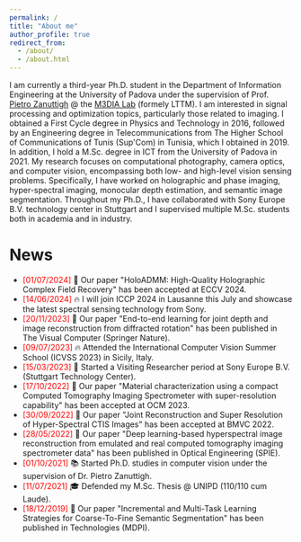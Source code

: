 ```yaml
---
permalink: /
title: "About me"
author_profile: true
redirect_from: 
  - /about/
  - /about.html
---
```


I am currently a third-year Ph.D. student in the Department of Information Engineering at the University of Padova under the supervision of Prof. [Pietro Zanuttigh](https://scholar.google.de/citations?user=xk2N2wkAAAAJ&hl=de&oi=ao) @ the [M3DIA Lab](https://medialab.dei.unipd.it/) (formely LTTM). I am interested in signal processing and optimization topics, particularly those related to imaging. I obtained a First Cycle degree in Physics and Technology in 2016, followed by an Engineering degree in Telecommunications from The Higher School of Communications of Tunis (Sup'Com) in Tunisia, which I obtained in 2019. In addition, I hold a M.Sc. degree in ICT from the University of Padova in 2021. My research focuses on computational photography, camera optics, and computer vision, encompassing both low- and high-level vision sensing problems. Specifically, I have worked on holographic and phase imaging, hyper-spectral imaging, monocular depth estimation, and semantic image segmentation. Throughout my Ph.D., I have collaborated with Sony Europe B.V. technology center in Stuttgart and I supervised multiple M.Sc. students both in academia and in industry.

News
======
- <span style="color:red">[01/07/2024]</span>  &#x1F4D8; Our paper "HoloADMM: High-Quality Holographic Complex Field Recovery" has been accepted at ECCV 2024.
- <span style="color:red">[14/06/2024]</span> &#x1F525; I will join ICCP 2024 in Lausanne this July and showcase the latest spectral sensing technology from Sony. 
- <span style="color:red">[20/11/2023]</span> &#x1F4D7; Our paper "End-to-end learning for joint depth and image reconstruction from diffracted rotation" has been published in The Visual Computer (Springer Nature). 
- <span style="color:red">[09/07/2023]</span>  &#x1F525; Attended the International Computer Vision Summer School (ICVSS 2023) in Sicily, Italy.
- <span style="color:red">[15/03/2023]</span> &#x1F3E2; Started a Visiting Researcher period at Sony Europe B.V. (Stuttgart Technology Center).
- <span style="color:red">[17/10/2022]</span>  &#x1F4D8; Our paper "Material characterization using a compact Computed Tomography Imaging Spectrometer with super-resolution capability" has been accepted at OCM 2023.
- <span style="color:red">[30/09/2022]</span>  &#x1F4D8; Our paper "Joint Reconstruction and Super Resolution of Hyper-Spectral CTIS Images" has been accepted at BMVC 2022.
- <span style="color:red">[28/05/2022]</span>  &#x1F4D7; Our paper "Deep learning-based hyperspectral image reconstruction from emulated and real computed tomography imaging spectrometer data" has been published in Optical Engineering (SPIE).
- <span style="color:red">[01/10/2021]</span>  &#x1F4DA; Started Ph.D. studies in computer vision under the supervision of Dr. Pietro Zanuttigh.
- <span style="color:red">[11/07/2021]</span>  &#x1F393; Defended my M.Sc. Thesis @ UNIPD (110/110 cum Laude).
- <span style="color:red">[18/12/2019]</span>  &#x1F4D7; Our paper "Incremental and Multi-Task Learning Strategies for Coarse-To-Fine Semantic Segmentation" has been published in Technologies (MDPI).
